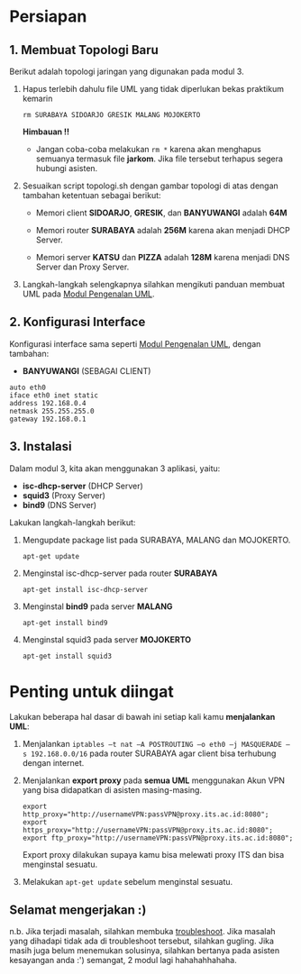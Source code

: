 # Persiapan 

## 1. Membuat Topologi Baru

Berikut adalah topologi jaringan yang digunakan pada modul 3.

[](images/topologi.jpg)

1. Hapus terlebih dahulu file UML yang tidak diperlukan bekas praktikum kemarin

    ` rm SURABAYA SIDOARJO GRESIK MALANG MOJOKERTO `

    **Himbauan !!**
        
    * Jangan coba-coba melakukan `rm *` karena akan menghapus semuanya termasuk file **jarkom**. Jika file tersebut terhapus segera hubungi asisten. 

2. Sesuaikan script topologi.sh dengan gambar topologi di atas dengan tambahan ketentuan sebagai berikut: 

    * Memori client **SIDOARJO**, **GRESIK**, dan **BANYUWANGI** adalah **64M** 

    * Memori router **SURABAYA** adalah **256M** karena akan menjadi DHCP Server.

    * Memori server **KATSU** dan **PIZZA** adalah **128M** karena menjadi DNS Server dan Proxy Server.

3. Langkah-langkah selengkapnya silahkan mengikuti panduan membuat UML pada [Modul Pengenalan UML](https://github.com/arsitektur-jaringan-komputer/Modul-Jarkom/tree/modul-uml).

## 2. Konfigurasi Interface 

Konfigurasi interface sama seperti [Modul Pengenalan UML](https://github.com/arsitektur-jaringan-komputer/Modul-Jarkom/tree/modul-uml), dengan tambahan: 

* **BANYUWANGI** (SEBAGAI CLIENT)
```
auto eth0
iface eth0 inet static
address 192.168.0.4
netmask 255.255.255.0
gateway 192.168.0.1
```

## 3. Instalasi 

Dalam modul 3, kita akan menggunakan 3 aplikasi, yaitu:

* **isc-dhcp-server** (DHCP Server)
* **squid3** (Proxy Server)
* **bind9** (DNS Server)

Lakukan langkah-langkah berikut:

1. Mengupdate package list pada SURABAYA, MALANG dan MOJOKERTO. 

    ```
    apt-get update
    ```

2. Menginstal isc-dhcp-server pada router **SURABAYA**

    ```
    apt-get install isc-dhcp-server
    ```

3. Menginstal **bind9** pada server **MALANG**

    ```
    apt-get install bind9
    ```

4. Menginstal squid3 pada server **MOJOKERTO**

    ```
    apt-get install squid3
    ```

# Penting untuk diingat

Lakukan beberapa hal dasar di bawah ini setiap kali kamu **menjalankan UML**:

1. Menjalankan `iptables –t nat –A POSTROUTING –o eth0 –j MASQUERADE –s 192.168.0.0/16` pada router SURABAYA agar client bisa terhubung dengan internet.
2. Menjalankan **export proxy** pada **semua UML** menggunakan Akun VPN yang bisa didapatkan di asisten masing-masing. 

    ```
    export http_proxy="http://usernameVPN:passVPN@proxy.its.ac.id:8080";
    export https_proxy="http://usernameVPN:passVPN@proxy.its.ac.id:8080";
    export ftp_proxy="http://usernameVPN:passVPN@proxy.its.ac.id:8080";
    ```

    Export proxy dilakukan supaya kamu bisa melewati proxy ITS dan bisa menginstal sesuatu.
3. Melakukan `apt-get update` sebelum menginstal sesuatu.

## Selamat mengerjakan :)

n.b. Jika terjadi masalah, silahkan membuka [troubleshoot](https://github.com/arsitektur-jaringan-komputer/Modul-Jarkom/blob/modul-3/troubleshoot.md). Jika masalah yang dihadapi tidak ada di troubleshoot tersebut, silahkan gugling. Jika masih juga belum menemukan solusinya, silahkan bertanya pada asisten kesayangan anda :') semangat, 2 modul lagi hahahahhahaha. 
